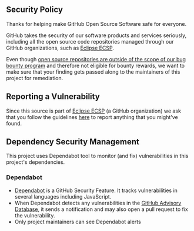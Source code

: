 ## Security Policy

Thanks for helping make GitHub Open Source Software safe for everyone.

GitHub takes the security of our software products and services seriously, including all the open source code
repositories managed through our GitHub organizations, such
as [Eclipse ECSP](https://github.com/eclipse-ecsp).

Even
though [open source repositories are outside of the scope of our bug bounty program](https://bounty.github.com/index.html#scope)
and therefore not eligible for bounty rewards, we want to make sure that your finding gets passed along to the
maintainers of this project for remediation.

## Reporting a Vulnerability

Since this source is part of [Eclipse ECSP](https://github.com/eclipse-ecsp) (a GitHub organization) we ask
that you follow the
guidelines [here](https://github.com/github/.github/blob/master/SECURITY.md#reporting-security-issues) to report
anything that you might've found.

## Dependency Security Management

This project uses Dependabot tool to monitor (and fix) vulnerabilities in this project's dependencies.

### Dependabot

* [Dependabot](https://docs.github.com/en/free-pro-team@latest/github/managing-security-vulnerabilities/about-dependabot-security-updates)
  is a GitHub Security Feature. It tracks vulnerabilities in several languages including JavaScript.
* When Dependabot detects any vulnerabilities in
  the [GitHub Advisory Database](https://docs.github.com/en/free-pro-team@latest/github/managing-security-vulnerabilities/browsing-security-vulnerabilities-in-the-github-advisory-database),
  it sends a notification and may also open a pull request to fix the vulnerability.
* Only project maintainers can see Dependabot alerts
